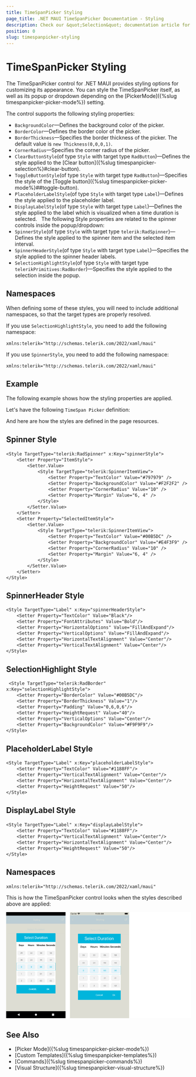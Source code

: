 ```yaml
---
title: TimeSpanPicker Styling
page_title: .NET MAUI TimeSpanPicker Documentation - Styling
description: Check our &quot;Selection&quot; documentation article for Telerik TimeSpanPicker for .NET MAUI.
position: 0
slug: timespanpicker-styling
---
```


# TimeSpanPicker Styling

The TimeSpanPicker control for .NET MAUI provides styling options for customizing its appearance. You can style the TimeSpanPicker itself, as well as its popup or dropdown depending on the [PickerMode]({%slug timespanpicker-picker-mode%}) setting.

The control supports the following styling properties:

* `BackgroundColor`&mdash;Defines the background color of the picker.
* `BorderColor`&mdash;Defines the border color of the picker.
* `BorderThickness`&mdash;Specifies the border thickness of the picker. The default value is `new Thickness(0,0,0,1)`.
* `CornerRadius`&mdash;Specifies the corner radius of the picker.
* `ClearButtonStyle`(of type `Style` with target type `RadButton`)&mdash;Defines the style applied to the [Clear button]({%slug timespanpicker-selection%}#clear-button).
* `ToggleButtonStyle`(of type `Style` with target type `RadButton`)&mdash;Specifies the style of the [Toggle button]({%slug timespanpicker-picker-mode%}##toggle-button).
* `PlaceholderLabelStyle`(of type `Style` with target type `Label`)&mdash;Defines the style applied to the placeholder label.
* `DisplayLabelStyle`(of type `Style` with target type `Label`)&mdash;Defines the style applied to the label which is visualized when a time duration is selected.
&nbsp;
The following Style properties are related to the spinner controls inside the popup/dropdown:
&nbsp;
* `SpinnerStyle`(of type `Style` with target type `telerik:RadSpinner`)&mdash;Defines the style applied to the spinner item and the selected item interval.
* `SpinnerHeaderStyle`(of type `Style` with target type `Label`)&mdash;Specifies the style applied to the spinner header labels.
* `SelectionHighlightStyle`(of type `Style` with target type `telerikPrimitives:RadBorder`)&mdash;Specifies the style applied to the selection inside the popup.

## Namespaces

When defining some of these styles, you will need to include additional namespaces, so that the target types are properly resolved.

If you use `SelectionHighlightStyle`, you need to add the following namespace:

```XAML
xmlns:telerik="http://schemas.telerik.com/2022/xaml/maui"
```

If you use `SpinnerStyle`, you need to add the following namespace:

```XAML
xmlns:telerik="http://schemas.telerik.com/2022/xaml/maui"
```

## Example

The following example shows how the styling properties are applied.

Let's have the following `TimeSpan Picker` definition:

<snippet id='timespanpicker-style' />

And here are how the styles are defined in the page resources.

## Spinner Style

```XAML
<Style TargetType="telerik:RadSpinner" x:Key="spinnerStyle">
    <Setter Property="ItemStyle">
        <Setter.Value>
            <Style TargetType="telerik:SpinnerItemView">
                <Setter Property="TextColor" Value="#797979" />
                <Setter Property="BackgroundColor" Value="#F2F2F2" />
                <Setter Property="CornerRadius" Value="10" />
                <Setter Property="Margin" Value="6, 4" />
            </Style>
        </Setter.Value>
    </Setter>
    <Setter Property="SelectedItemStyle">
        <Setter.Value>
            <Style TargetType="telerik:SpinnerItemView">
                <Setter Property="TextColor" Value="#00B5DC" />
                <Setter Property="BackgroundColor" Value="#E4F3F9" />
                <Setter Property="CornerRadius" Value="10" />
                <Setter Property="Margin" Value="6, 4" />
            </Style>
        </Setter.Value>
    </Setter>
</Style>
```

## SpinnerHeader Style

```XAML
<Style TargetType="Label" x:Key="spinnerHeaderStyle">
    <Setter Property="TextColor" Value="Black"/>
    <Setter Property="FontAttributes" Value="Bold"/>
    <Setter Property="HorizontalOptions" Value="FillAndExpand"/>
    <Setter Property="VerticalOptions" Value="FillAndExpand"/>
    <Setter Property="HorizontalTextAlignment" Value="Center"/>
    <Setter Property="VerticalTextAlignment" Value="Center"/>
</Style>
```

## SelectionHighlight Style

```XAML
 <Style TargetType="telerik:RadBorder" x:Key="selectionHighlightStyle">
    <Setter Property="BorderColor" Value="#00B5DC"/>
    <Setter Property="BorderThickness" Value="1"/>
    <Setter Property="Padding" Value="0,6,0,6"/>
    <Setter Property="HeightRequest" Value="40"/>
    <Setter Property="VerticalOptions" Value="Center"/>
    <Setter Property="BackgroundColor" Value="#F9F9F9"/>
</Style>
```

## PlaceholderLabel Style

```XAML
<Style TargetType="Label" x:Key="placeholderLabelStyle">
    <Setter Property="TextColor" Value="#1188FF"/>
    <Setter Property="VerticalTextAlignment" Value="Center"/>
    <Setter Property="HorizontalTextAlignment" Value="Center"/>
    <Setter Property="HeightRequest" Value="50"/>
</Style>
```

## DisplayLabel Style

```XAML
<Style TargetType="Label" x:Key="displayLabelStyle">
    <Setter Property="TextColor" Value="#1188FF"/>
    <Setter Property="VerticalTextAlignment" Value="Center"/>
    <Setter Property="HorizontalTextAlignment" Value="Center"/>
    <Setter Property="HeightRequest" Value="50"/>
</Style>
```

## Namespaces

```XAML
xmlns:telerik="http://schemas.telerik.com/2022/xaml/maui"
```

This is how the TimeSpanPicker control looks when the styles described above are applied:

![TimeSpan Picker](../images/timespan_picker_style.png)

## See Also

- [Picker Mode]({%slug timespanpicker-picker-mode%})
- [Custom Templates]({%slug timespanpicker-templates%})
- [Commands]({%slug timespanpicker-commands%})
- [Visual Structure]({%slug timespanpicker-visual-structure%})
